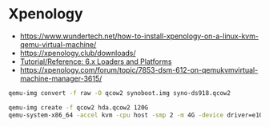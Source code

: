 # Xpenology

- https://www.wundertech.net/how-to-install-xpenology-on-a-linux-kvm-qemu-virtual-machine/
- https://xpenology.club/downloads/
- [Tutorial/Reference: 6.x Loaders and Platforms](https://xpenology.com/forum/topic/13333-tutorialreference-6x-loaders-and-platforms/)
- https://xpenology.com/forum/topic/7853-dsm-612-on-qemukvmvirtual-machine-manager-3615/

```bash
qemu-img convert -f raw -O qcow2 synoboot.img syno-ds918.qcow2

qemu-img create -f qcow2 hda.qcow2 120G
qemu-system-x86_64 -accel kvm -cpu host -smp 2 -m 4G -device driver=e1000,mac=00:11:32:12:34:56 -hda syno-ds918.qcow2 -vnc :1
```
